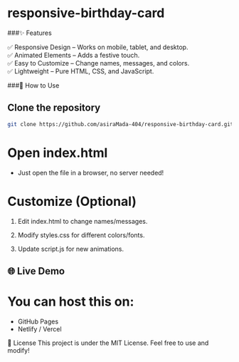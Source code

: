 # responsive-birthday-card

###✨ Features

✅ Responsive Design – Works on mobile, tablet, and desktop.  
✅ Animated Elements – Adds a festive touch.  
✅ Easy to Customize – Change names, messages, and colors.  
✅ Lightweight – Pure HTML, CSS, and JavaScript.  

###🚀 How to Use
## Clone the repository
```bash
git clone https://github.com/asiraMada-404/responsive-birthday-card.git
```

# Open index.html
 - Just open the file in a browser, no server needed!

# Customize (Optional)

 1. Edit index.html to change names/messages.

 2. Modify styles.css for different colors/fonts.

 3. Update script.js for new animations.

## 🌐 Live Demo
# You can host this on:
- GitHub Pages
- Netlify / Vercel

📜 License
This project is under the MIT License. Feel free to use and modify!
